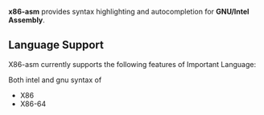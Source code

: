 **x86-asm** provides syntax highlighting and autocompletion for **GNU/Intel Assembly**.


## Language Support

X86-asm currently supports the following features of Important Language:

Both intel and gnu syntax of

- X86
- X86-64
